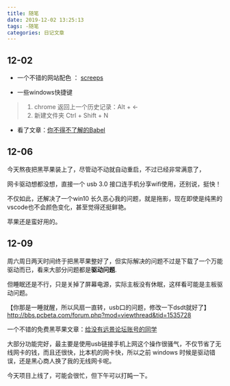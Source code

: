 ```yaml
---
title: 随笔
date: 2019-12-02 13:25:13
tags: -随笔
categories: 日记文章
---
```


## 12-02

* 一个不错的网站配色 ：
[screeps](https://screeps.com/?tdsourcetag=s_pctim_aiomsg)

* 一些windows快捷键
> 1. chrome 返回上一个历史记录：Alt + <-
> 2. 新建文件夹 Ctrl + Shift + N

* 看了文章：[你不得不了解的Babel](https://juejin.im/post/5ddff3abe51d4502d56bd143?utm_source=gold_browser_extension)

## 12-06

今天熬夜把黑苹果装上了，尽管动不动就自动重启，不过已经非常满意了，

网卡驱动想都没想，直接一个 usb 3.0 接口连手机分享wifi使用，还别说，挺快！

不仅如此，还解决了一个win10 长久恶心我的问题，就是拖影，现在即使是纯黑的vscode也不会颜色变化，甚至觉得还挺鲜艳。

苹果还是蛮好用的。

## 12-09

周六周日两天时间终于把黑苹果整好了，但实际解决的问题不过是下载了一个万能驱动而已，看来大部分问题都是**驱动问题**.

但睡眠还是不行，只是关掉了屏幕电源，实际主板没有休眠，这样看可能是主板驱动问题。

【你那是一睡就醒，所以风扇一直转，usb口的问题，修改一下dsdt就好了】http://bbs.pcbeta.com/forum.php?mod=viewthread&tid=1535728

一个不错的免费黑苹果文章：[给没有远景论坛账号的同学](https://www.kancloud.cn/q952008898/hei_ping_guo/1117535)

大部分功能完好，最主要是使用usb链接手机上网这个操作很骚气，不仅节省了无线网卡的钱，而且还很快，比本机的网卡快，所以之前 windows 时候是驱动错误，还是黑心商人换了我的无线网卡呢。

今天项目上线了，可能会很忙，但下午可以打盹一下。
